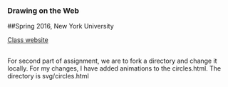 ### Drawing on the Web
##Spring 2016, New York University

[Class website](http://cs.nyu.edu/courses/spring16/CSCI-UA.0380-002/)

##
For second part of assignment, we are to fork a directory and change it locally. 
For my changes, I have added animations to the circles.html. The directory is svg/circles.html
